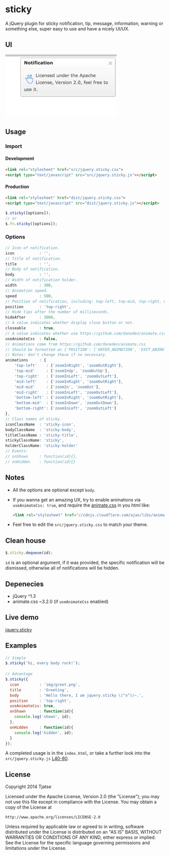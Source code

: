 sticky
======

A jQuery plugin for sticky notification, tip, message, information, warning or something else, super easy to use and have a nicely UI/UX.

## UI
![image](screenshot/tip.png)


## Usage
### Import
#### Development
```html
<link rel="stylesheet" href="src/jquery.sticky.css">
<script type="text/javascript" src="src/jquery.sticky.js"></script>
```

#### Production
```html
<link rel="stylesheet" href="dist/jquery.sticky.css">
<script type="text/javascript" src="dist/jquery.sticky.js"></script>
```

```javascript
$.sticky([options]);
// or
$.fn.sticky([options]);
```

### Options
```javascript
// Icon of notification.
icon           : '',
// Title of notification.
title          : '',
// Body of notification.
body           : '',
// Width of notification holder.
width          : 300,
// Animation speed.
speed          : 500,
// Position of notification, including: top-left, top-mid, top-right, mid-left, mid-mid, mid-right, bottom-left, bottom-mid, bottom-right.
position       : 'top-right',
// Hide tips after the number of milliseconds.
hideAfter      : 3000,
// A value indicates whether display close button or not.
closeable      : true,
// A value indicates whether use https://github.com/daneden/animate.css animations.
useAnimateCss  : false,
// Animations come from https://github.com/daneden/animate.css
// Should be formatted as {'POSITION': ['ENTER_ANIMATION', 'EXIT_ANIMATION']}
// Notes: don't change these if no necessary.
animations     : {
    'top-left'    : ['zoomInRight', 'zoomOutRight'],
    'top-mid'     : ['zoomInUp', 'zoomOutUp'],
    'top-right'   : ['zoomInLeft', 'zoomOutLeft'],
    'mid-left'    : ['zoomInRight', 'zoomOutRight'],
    'mid-mid'     : ['zoomIn', 'zoomOut'],
    'mid-right'   : ['zoomInLeft', 'zoomOutLeft'],
    'bottom-left' : ['zoomInRight', 'zoomOutRight'],
    'bottom-mid'  : ['zoomInDown', 'zoomOutDown'],
    'bottom-right': ['zoomInLeft', 'zoomOutLeft']
},
// Class names of sticky.
iconClassName  : 'sticky-icon',
bodyClassName  : 'sticky-body',
titleClassName : 'sticky-title',
stickyClassName: 'sticky',
holderClassName: 'sticky-holder'
// Events:
// onShown     : function(id){},
// onHidden    : function(id){}
```

## Notes
- All the options are optional except `body`.
- If you wanna get an amazing UX, try to enable animations via `useAnimateCss: true`, and require the [animate.css](https://github.com/daneden/animate.css) in you html like:
  ```html
  <link rel="stylesheet" href="//cdnjs.cloudflare.com/ajax/libs/animate.css/3.2.0/animate.min.css">
  ```

- Feel free to edit the `src/jquery.sticky.css` to match your theme.

## Clean house
```javascript
$.sticky.dequeue(id);
```

`id` is an optional argument, if it was provided, the specific notification will be dismissed, otherwise all of notifications will be hidden.

## Depenecies
- jQuery ^1.3
- animate.css ~3.2.0 (if `useAnimateCss` enabled)

## Live demo
[jquery.sticky](http://tjatse.github.io/jquery/sticky)

## Examples
```javascript
// Simple
$.sticky('hi, every body rock!');

// Advantage
$.sticky({
  icon         : 'img/greet.png',
  title        : 'Greeting',
  body         : 'Hello there, I am jquery.sticky \(^o^)/~.',
  position     : 'top-right',
  useAnimateCss: true,
  onShown      : function(id){
    console.log('shown', id);
  },
  onHidden     : function(id){
    console.log('hidden', id);
  }
});
```

A completed usage is in the `index.html`, or take a further look into the `src/jquery.sticky.js` [L40-80](https://github.com/Tjatse/sticky/blob/master/src/jquery.sticky.js#L40-L80).

## License
Copyright 2014 Tjatse

Licensed under the Apache License, Version 2.0 (the "License");
you may not use this file except in compliance with the License.
You may obtain a copy of the License at

    http://www.apache.org/licenses/LICENSE-2.0

Unless required by applicable law or agreed to in writing, software
distributed under the License is distributed on an "AS IS" BASIS,
WITHOUT WARRANTIES OR CONDITIONS OF ANY KIND, either express or implied.
See the License for the specific language governing permissions and
limitations under the License.